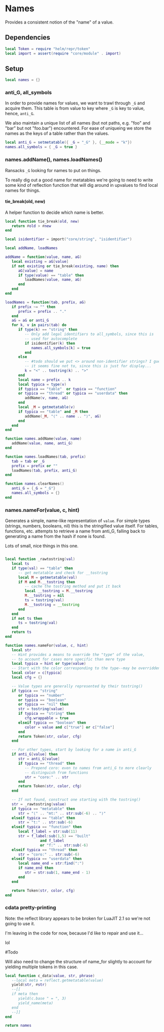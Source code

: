 # Names

Provides a consistent notion of the "name" of a value\.

## Dependencies

```lua
local Token = require "helm/repr/token"
local import = assert(require "core/module" . import)
```

## Setup

```lua
local names = {}
```

### anti\_G, all\_symbols

In order to provide names for values, we want to trawl through `_G` and
acquire them\.  This table is from value to key where `_G` is key to value,
hence, `anti_G`\.

We also maintain a unique list of all names \(but not paths, e\.g\.
"foo" and "bar" but not "foo\.bar"\) encountered\. For ease of uniqueing
we store the names as the keys of a table rather than the values\.

```lua
local anti_G = setmetatable({ _G = "_G" }, {__mode = "k"})
names.all_symbols = { _G = true }
```


### names\.addName\(\), names\.loadNames\(\)

Ransacks `_G` looking for names to put on things\.

To really dig out a good name for metatables we're going to need to write
some kind of reflection function that will dig around in upvalues to find
local names for things\.


#### tie\_break\(old, new\)

A helper function to decide which name is better\.

```lua
local function tie_break(old, new)
   return #old > #new
end

local isidentifier = import("core/string", "isidentifier")

local addName, loadNames

addName = function(value, name, aG)
   local existing = aG[value]
   if not existing or tie_break(existing, name) then
      aG[value] = name
      if type(value) == "table" then
         loadNames(value, name, aG)
      end
   end
end

loadNames = function(tab, prefix, aG)
   if prefix ~= "" then
      prefix = prefix .. "."
   end
   aG = aG or anti_G
   for k, v in pairs(tab) do
      if type(k) == "string" then
         -- Only add legal identifiers to all_symbols, since this is
         -- used for autocomplete
         if isidentifier(k) then
            names.all_symbols[k] = true
         end
      else
         -- #todo should we put <> around non-identifier strings? I guess
         -- it seems fine not to, since this is just for display...
         k = "<" .. tostring(k) .. ">"
      end
      local name = prefix .. k
      local typica = type(v)
      if typica == "table"  or typica == "function"
      or typica == "thread" or typica == "userdata" then
         addName(v, name, aG)
      end
      local _M = getmetatable(v)
      if typica == "table" and _M then
         addName(_M, "⟨" .. name .. "⟩", aG)
      end
   end
end

function names.addName(value, name)
   addName(value, name, anti_G)
end

function names.loadNames(tab, prefix)
   tab = tab or _G
   prefix = prefix or ""
   loadNames(tab, prefix, anti_G)
end

function names.clearNames()
   anti_G = {_G = "_G"}
   names.all_symbols = {}
end
```

### names\.nameFor\(value, c, hint\)

Generates a simple, name\-like representation of `value`\. For simple types
\(strings, numbers, booleans, nil\) this is the stringified value itself\.
For tables, functions, etc\. attempts to retrieve a name from anti\_G, falling
back to generating a name from the hash if none is found\.

Lots of small, nice things in this one\.

```lua

local function _rawtostring(val)
   local ts
   if type(val) == "table" then
      -- get metatable and check for __tostring
      local M = getmetatable(val)
      if M and M.__tostring then
         -- cache the tostring method and put it back
         local __tostring = M.__tostring
         M.__tostring = nil
         ts = tostring(val)
         M.__tostring = __tostring
      end
   end
   if not ts then
      ts = tostring(val)
   end
   return ts
end

function names.nameFor(value, c, hint)
   local str
   -- Hint provides a means to override the "type" of the value,
   -- to account for cases more specific than mere type
   local typica = hint or type(value)
   -- Start with the color corresponding to the type--may be overridden below
   local color = c[typica]
   local cfg = {}

   -- Value types are generally represented by their tostring()
   if typica == "string"
      or typica == "number"
      or typica == "boolean"
      or typica == "nil" then
      str = tostring(value)
      if typica == "string" then
         cfg.wrappable = true
      elseif typica == "boolean" then
         color = value and c["true"] or c["false"]
      end
      return Token(str, color, cfg)
   end

   -- For other types, start by looking for a name in anti_G
   if anti_G[value] then
      str = anti_G[value]
      if typica == "thread" then
         -- Prepend coro: even to names from anti_G to more clearly
         -- distinguish from functions
         str = "coro:" .. str
      end
      return Token(str, color, cfg)
   end

   -- If not found, construct one starting with the tostring()
   str = _rawtostring(value)
   if typica == "metatable" then
      str = "⟨" .. "mt:" .. str:sub(-6) .. "⟩"
   elseif typica == "table" then
      str = "t:" .. str:sub(-6)
   elseif typica == "function" then
      local f_label = str:sub(11)
      str = f_label:sub(1,5) == "built"
                and f_label
                or "f:" .. str:sub(-6)
   elseif typica == "thread" then
      str = "coro:" .. str:sub(-6)
   elseif typica == "userdata" then
      local name_end = str:find(":")
      if name_end then
         str = str:sub(1, name_end - 1)
      end
   end

   return Token(str, color, cfg)
end

```

### cdata pretty\-printing

Note: the reflect library appears to be broken for LuaJIT 2\.1 so we're
not going to use it\.

I'm leaving in the code for now, because I'd like to repair and use it\.\.\.

lol

\#Todo

Will also need to change the structure of name\_for slightly to account for
yielding multiple tokens in this case\.

```lua
local function c_data(value, str, phrase)
   --local meta = reflect.getmetatable(value)
   yield(str, #str)
   --[[
   if meta then
      yield(c.base " = ", 3)
      yield_name(meta)
   end
   --]]
end
```

```lua
return names
```